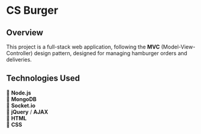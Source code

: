 # CS Burger

## Overview
This project is a full-stack web application, following the **MVC** (Model-View-Controller) design pattern, designed for managing hamburger orders and deliveries.

## Technologies Used  
🍔 **Node.js**   
🍔 **MongoDB**  
🍔 **Socket.io**  
🍔 **jQuery** / **AJAX**  
🍔 **HTML**  
🍔 **CSS**
